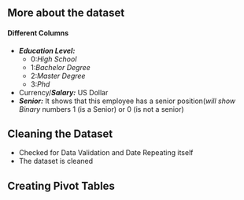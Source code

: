 ## More about the dataset
#### Different Columns
* ***Education Level:***
    * 0:*High School*
    * 1:*Bachelor Degree*
    * 2:*Master Degree*
    * 3:*Phd*
* Currency/***Salary:*** US Dollar
* ***Senior:*** It shows that this employee has a senior position(*will show Binary* numbers 1 (is a Senior) or 0 (is not a senior)

## Cleaning the Dataset
* Checked for Data Validation and Date Repeating itself
* The dataset is cleaned

## Creating Pivot Tables
